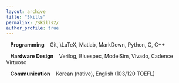 ```yaml
---
layout: archive
title: "Skills"
permalink: /skills2/
author_profile: true
---
```

$\hspace{5pt}$ **Programming**
$\hspace{5pt}$  Git, \LaTeX, Matlab, MarkDown, Python, C, C++  

$\hspace{5pt}$ **Hardware Design**
$\hspace{5pt}$  Verilog, Bluespec, ModelSim, Vivado, Cadence Virtuoso  

$\hspace{5pt}$ **Communication**
$\hspace{5pt}$ Korean (native), English (103/120 TOEFL)  

